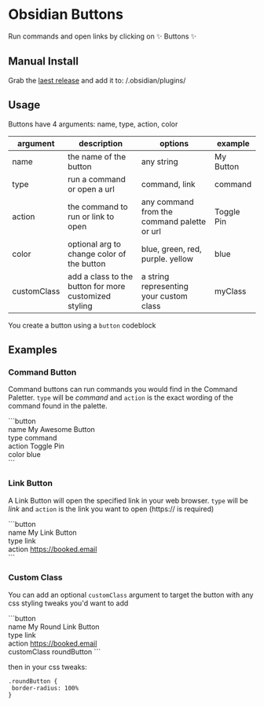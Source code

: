 # Obsidian Buttons

Run commands and open links by clicking on ✨ Buttons ✨

## Manual Install

Grab the [laest release](https://github.com/shabegom/buttons/releases) and add it to: <vault>/.obsidian/plugins/

## Usage

Buttons have 4 arguments: name, type, action, color

| argument | description                                | options                                      | example    |
-----------|--------------------------------------------|----------------------------------------------|------------|
| name        | the name of the button                                | any string                                  | My Button  |
| type        | run a command or open a url                           | command, link                               | command    |
| action      | the command to run or link to open                    | any command from the command palette or url | Toggle Pin |
| color       | optional arg to change color of the button            | blue, green, red, purple. yellow            | blue       |
| customClass | add a class to the button for more customized styling | a string representing your custom class     | myClass    |

You create a button using a `button` codeblock

## Examples

### Command Button

Command buttons can run commands you would find in the Command Paletter. `type` will be _command_ and `action` is the exact wording of the command found in the palette.

\`\`\`button  
name My Awesome Button  
type command  
action Toggle Pin  
color blue  
\`\`\`

### Link Button

A Link Button will open the specified link in your web browser. `type` will be _link_ and `action` is the link you want to open (https:// is required)

\`\`\`button  
name My Link Button  
type link  
action https://booked.email  
\`\`\`

### Custom Class

You can add an optional `customClass` argument to target the button with any css styling tweaks you'd want to add

\`\`\`button  
name My Round Link Button  
type link  
action https://booked.email  
customClass roundButton
\`\`\`

then in your css tweaks:

```
.roundButton {
 border-radius: 100%
}
```
